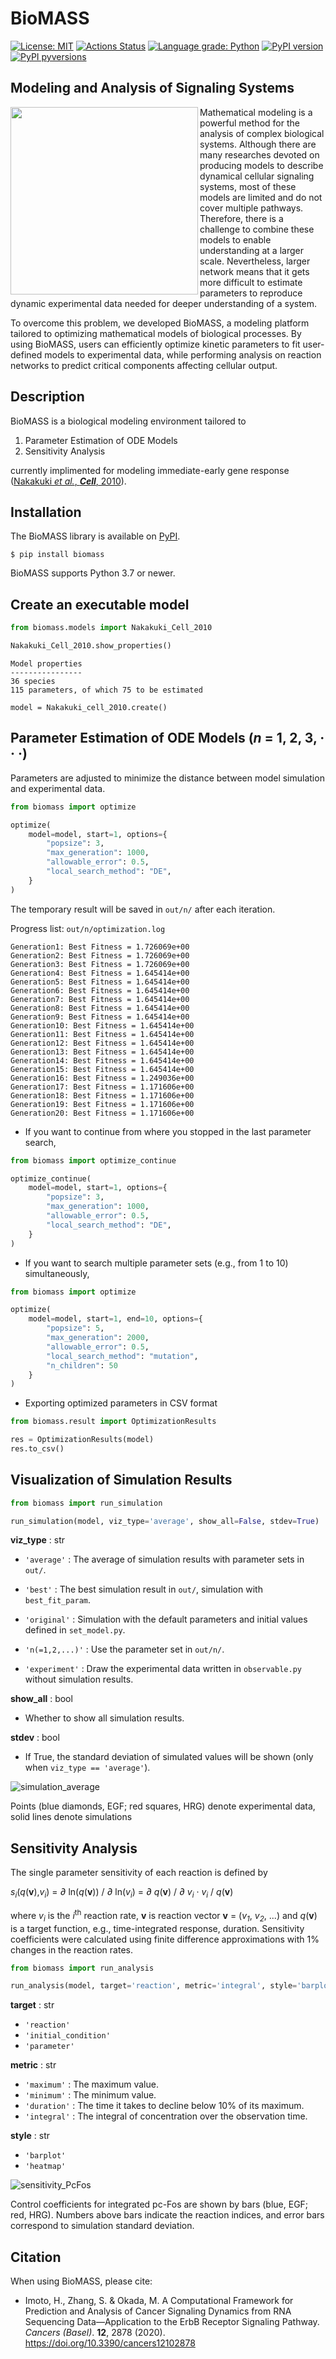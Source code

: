 # BioMASS

[![License: MIT](https://img.shields.io/badge/License-MIT-blue.svg)](https://opensource.org/licenses/MIT)
[![Actions Status](https://github.com/okadalabipr/biomass/workflows/Tests/badge.svg)](https://github.com/okadalabipr/biomass/actions)
[![Language grade: Python](https://img.shields.io/lgtm/grade/python/g/okadalabipr/biomass.svg?logo=lgtm&logoWidth=18)](https://lgtm.com/projects/g/okadalabipr/biomass/context:python)
[![PyPI version](https://img.shields.io/pypi/v/biomass.svg?logo=PyPI&color=blue)](https://pypi.python.org/pypi/biomass/)
[![PyPI pyversions](https://img.shields.io/pypi/pyversions/biomass.svg)](https://pypi.python.org/pypi/biomass/)

## Modeling and Analysis of Signaling Systems

<img align="left" src="https://github.com/okadalabipr/biomass_docs.jl/blob/master/docs/src/assets/logo.png?raw=true" width="300">

Mathematical modeling is a powerful method for the analysis of complex biological systems. Although there are many researches devoted on producing models to describe dynamical cellular signaling systems, most of these models are limited and do not cover multiple pathways. Therefore, there is a challenge to combine these models to enable understanding at a larger scale. Nevertheless, larger network means that it gets more difficult to estimate parameters to reproduce dynamic experimental data needed for deeper understanding of a system.

To overcome this problem, we developed BioMASS, a modeling platform tailored to optimizing mathematical models of biological processes. By using BioMASS, users can efficiently optimize kinetic parameters to fit user-defined models to experimental data, while performing analysis on reaction networks to predict critical components affecting cellular output.

## Description

BioMASS is a biological modeling environment tailored to

1. Parameter Estimation of ODE Models
1. Sensitivity Analysis

currently implimented for modeling immediate-early gene response ([Nakakuki _et al._, **_Cell_**, 2010](https://doi.org/10.1016/j.cell.2010.03.054)).

## Installation

The BioMASS library is available on [PyPI](https://pypi.org/project/biomass/).

```
$ pip install biomass
```

BioMASS supports Python 3.7 or newer.

## Create an executable model

```python
from biomass.models import Nakakuki_Cell_2010

Nakakuki_Cell_2010.show_properties()
```

```
Model properties
----------------
36 species
115 parameters, of which 75 to be estimated
```

```
model = Nakakuki_cell_2010.create()
```

## Parameter Estimation of ODE Models (_n_ = 1, 2, 3, · · ·)

Parameters are adjusted to minimize the distance between model simulation and experimental data.

```python
from biomass import optimize

optimize(
    model=model, start=1, options={
        "popsize": 3,
        "max_generation": 1000,
        "allowable_error": 0.5,
        "local_search_method": "DE",
    }
)
```

The temporary result will be saved in `out/n/` after each iteration.

Progress list: `out/n/optimization.log`

```
Generation1: Best Fitness = 1.726069e+00
Generation2: Best Fitness = 1.726069e+00
Generation3: Best Fitness = 1.726069e+00
Generation4: Best Fitness = 1.645414e+00
Generation5: Best Fitness = 1.645414e+00
Generation6: Best Fitness = 1.645414e+00
Generation7: Best Fitness = 1.645414e+00
Generation8: Best Fitness = 1.645414e+00
Generation9: Best Fitness = 1.645414e+00
Generation10: Best Fitness = 1.645414e+00
Generation11: Best Fitness = 1.645414e+00
Generation12: Best Fitness = 1.645414e+00
Generation13: Best Fitness = 1.645414e+00
Generation14: Best Fitness = 1.645414e+00
Generation15: Best Fitness = 1.645414e+00
Generation16: Best Fitness = 1.249036e+00
Generation17: Best Fitness = 1.171606e+00
Generation18: Best Fitness = 1.171606e+00
Generation19: Best Fitness = 1.171606e+00
Generation20: Best Fitness = 1.171606e+00
```

- If you want to continue from where you stopped in the last parameter search,

```python
from biomass import optimize_continue

optimize_continue(
    model=model, start=1, options={
        "popsize": 3,
        "max_generation": 1000,
        "allowable_error": 0.5,
        "local_search_method": "DE",
    }
)
```

- If you want to search multiple parameter sets (e.g., from 1 to 10) simultaneously,

```python
from biomass import optimize

optimize(
    model=model, start=1, end=10, options={
        "popsize": 5,
        "max_generation": 2000,
        "allowable_error": 0.5,
        "local_search_method": "mutation",
        "n_children": 50
    }
)
```

- Exporting optimized parameters in CSV format

```python
from biomass.result import OptimizationResults

res = OptimizationResults(model)
res.to_csv()
```

## Visualization of Simulation Results

```python
from biomass import run_simulation

run_simulation(model, viz_type='average', show_all=False, stdev=True)
```

**viz_type** : str

- `'average'`
  : The average of simulation results with parameter sets in `out/`.

- `'best'`
  : The best simulation result in `out/`, simulation with `best_fit_param`.

- `'original'`
  : Simulation with the default parameters and initial values defined in `set_model.py`.

- `'n(=1,2,...)'`
  : Use the parameter set in `out/n/`.
- `'experiment'`
  : Draw the experimental data written in `observable.py` without simulation results.

**show_all** : bool

- Whether to show all simulation results.

**stdev** : bool

- If True, the standard deviation of simulated values will be shown (only when `viz_type == 'average'`).

![simulation_average](https://github.com/okadalabipr/biomass_docs.jl/blob/master/docs/src/assets/simulation_average.png?raw=true)

Points (blue diamonds, EGF; red squares, HRG) denote experimental data, solid lines denote simulations

## Sensitivity Analysis

The single parameter sensitivity of each reaction is defined by<br>

_s<sub>i</sub>_(_q_(**v**),_v<sub>i</sub>_) = _∂_ ln(_q_(**v**)) / _∂_ ln(_v<sub>i</sub>_) = _∂_ _q_(**v**) / _∂_ _v<sub>i</sub>_ · _v<sub>i</sub>_ / _q_(**v**)

where _v<sub>i</sub>_ is the _i_<sup>th</sup> reaction rate, **v** is reaction vector **v** = (_v<sub>1</sub>_, _v<sub>2</sub>_, ...) and _q_(**v**) is a target function, e.g., time-integrated response, duration. Sensitivity coefficients were calculated using finite difference approximations with 1% changes in the reaction rates.

```python
from biomass import run_analysis

run_analysis(model, target='reaction', metric='integral', style='barplot')
```

**target** : str

- `'reaction'`
- `'initial_condition'`
- `'parameter'`

**metric** : str

- `'maximum'`
  : The maximum value.
- `'minimum'`
  : The minimum value.
- `'duration'`
  : The time it takes to decline below 10% of its maximum.
- `'integral'`
  : The integral of concentration over the observation time.

**style** : str

- `'barplot'`
- `'heatmap'`

![sensitivity_PcFos](https://github.com/okadalabipr/biomass_docs.jl/blob/master/docs/src/assets/sensitivity_PcFos.png?raw=true)

Control coefficients for integrated pc-Fos are shown by bars (blue, EGF; red, HRG). Numbers above bars indicate the reaction indices, and error bars correspond to simulation standard deviation.

## Citation

When using BioMASS, please cite:

- Imoto, H., Zhang, S. & Okada, M. A Computational Framework for Prediction and Analysis of Cancer Signaling Dynamics from RNA Sequencing Data—Application to the ErbB Receptor Signaling Pathway. _Cancers (Basel)_. **12**, 2878 (2020). https://doi.org/10.3390/cancers12102878
